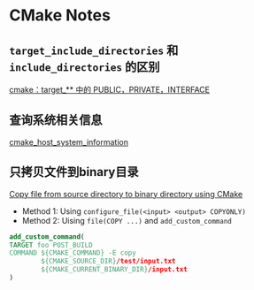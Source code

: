 # CMake Notes



## `target_include_directories` 和 `include_directories` 的区别

[cmake：target_** 中的 PUBLIC，PRIVATE，INTERFACE](https://zhuanlan.zhihu.com/p/82244559)

## 查询系统相关信息

[cmake_host_system_information](https://cmake.org/cmake/help/latest/command/cmake_host_system_information.html)




## 只拷贝文件到binary目录

[Copy file from source directory to binary directory using CMake](https://stackoverflow.com/questions/34799916/copy-file-from-source-directory-to-binary-directory-using-cmake)

- Method 1: Using `configure_file(<input> <output> COPYONLY)`
- Method 2: Uising `file(COPY ...)` and `add_custom_command`
```cmake
add_custom_command(
TARGET foo POST_BUILD
COMMAND ${CMAKE_COMMAND} -E copy
        ${CMAKE_SOURCE_DIR}/test/input.txt
        ${CMAKE_CURRENT_BINARY_DIR}/input.txt
)
```